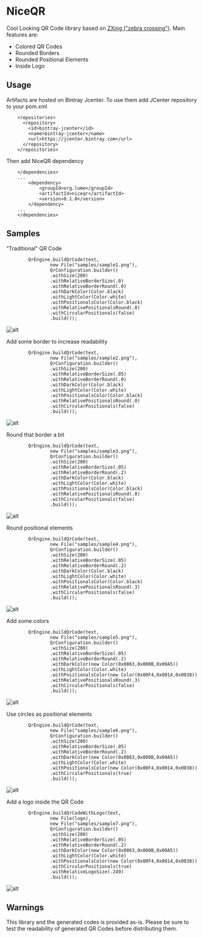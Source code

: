 NiceQR
====

Cool Looking QR Code library based on [ZXing ("zebra crossing")](https://github.com/zxing/zxing).
Main features are:
- Colored QR Codes
- Rounded Borders
- Rounded Positional Elements
- Inside Logo

Usage
---

Artifacts are hosted on Bintray Jcenter. To use them add JCenter repository to 
your pom.xml
```
	<repositories>
	  <repository>
        <id>bintray-jcenter</id>
        <name>bintray-jcenter</name>
        <url>https://jcenter.bintray.com</url>
      </repository>
	</repositories>
```

Then add NiceQR dependency

```
	</dependencies>
	...
		<dependency>
		    <groupId>org.lome</groupId>
		    <artifactId>niceqr</artifactId>
		    <version>0.1.0</version>
		</dependency>
	...
	</dependencies>
```

Samples
---

"Traditional" QR Code
```
		QrEngine.buildQrCode(text, 
				new File("samples/sample1.png"),
				QrConfiguration.builder()
				.withSize(200)
				.withRelativeBorderSize(.0)
				.withRelativeBorderRound(.0)
				.withDarkColor(Color.black)
				.withLightColor(Color.white)
				.withPositionalsColor(Color.black)
				.withRelativePositionalsRound(.0)
				.withCircularPositionals(false)
				.build());
```
![alt](samples/sample1.png)

Add some border to increase readability
```		
		QrEngine.buildQrCode(text, 
				new File("samples/sample2.png"),
				QrConfiguration.builder()
				.withSize(200)
				.withRelativeBorderSize(.05)
				.withRelativeBorderRound(.0)
				.withDarkColor(Color.black)
				.withLightColor(Color.white)
				.withPositionalsColor(Color.black)
				.withRelativePositionalsRound(.0)
				.withCircularPositionals(false)
				.build());
```
![alt](samples/sample2.png)

Round that border a bit
```
		QrEngine.buildQrCode(text, 
				new File("samples/sample3.png"),
				QrConfiguration.builder()
				.withSize(200)
				.withRelativeBorderSize(.05)
				.withRelativeBorderRound(.2)
				.withDarkColor(Color.black)
				.withLightColor(Color.white)
				.withPositionalsColor(Color.black)
				.withRelativePositionalsRound(.0)
				.withCircularPositionals(false)
				.build());
```
![alt](samples/sample3.png)

Round positional elements
```		
		QrEngine.buildQrCode(text, 
				new File("samples/sample4.png"),
				QrConfiguration.builder()
				.withSize(200)
				.withRelativeBorderSize(.05)
				.withRelativeBorderRound(.2)
				.withDarkColor(Color.black)
				.withLightColor(Color.white)
				.withPositionalsColor(Color.black)
				.withRelativePositionalsRound(.3)
				.withCircularPositionals(false)
				.build());
```
![alt](samples/sample4.png)

Add some colors
```		
		QrEngine.buildQrCode(text, 
				new File("samples/sample5.png"),
				QrConfiguration.builder()
				.withSize(200)
				.withRelativeBorderSize(.05)
				.withRelativeBorderRound(.2)
				.withDarkColor(new Color(0x0063,0x000B,0x00A5))
				.withLightColor(Color.white)
				.withPositionalsColor(new Color(0x00F4,0x0014,0x0038))
				.withRelativePositionalsRound(.3)
				.withCircularPositionals(false)
				.build());
```
![alt](samples/sample5.png)

Use circles as positional elements
```		
		QrEngine.buildQrCode(text, 
				new File("samples/sample6.png"),
				QrConfiguration.builder()
				.withSize(200)
				.withRelativeBorderSize(.05)
				.withRelativeBorderRound(.2)
				.withDarkColor(new Color(0x0063,0x000B,0x00A5))
				.withLightColor(Color.white)
				.withPositionalsColor(new Color(0x00F4,0x0014,0x0038))
				.withCircularPositionals(true)
				.build());
```
![alt](samples/sample6.png)

Add a logo inside the QR Code
```		
		QrEngine.buildQrCodeWithLogo(text, 
				new File(logo),
				new File("samples/sample7.png"),
				QrConfiguration.builder()
				.withSize(200)
				.withRelativeBorderSize(.05)
				.withRelativeBorderRound(.2)
				.withDarkColor(new Color(0x0063,0x000B,0x00A5))
				.withLightColor(Color.white)
				.withPositionalsColor(new Color(0x00F4,0x0014,0x0038))
				.withCircularPositionals(true)
				.withRelativeLogoSize(.249)
				.build());
```
![alt](samples/sample7.png)

Warnings
---
This library and the generated codes is provided as-is.
Please be sure to test the readability of generated QR Codes before distributing them.

